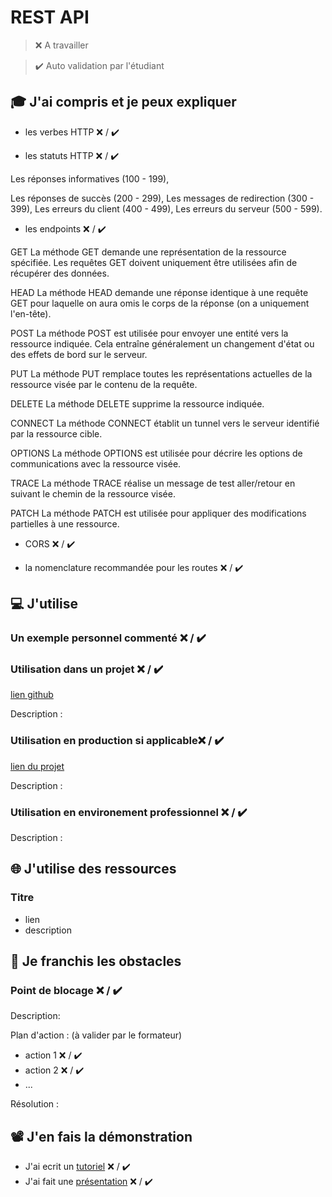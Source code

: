 # REST API

> ❌ A travailler

> ✔️ Auto validation par l'étudiant

## 🎓 J'ai compris et je peux expliquer

- les verbes HTTP ❌ / ✔️




- les statuts HTTP ❌ / ✔️

Les réponses informatives (100 - 199),


Les réponses de succès (200 - 299),
Les messages de redirection (300 - 399),
Les erreurs du client (400 - 499),
Les erreurs du serveur (500 - 599).

- les endpoints ❌ / ✔️

GET
La méthode GET demande une représentation de la ressource spécifiée. Les requêtes GET doivent uniquement être utilisées afin de récupérer des données.

HEAD
La méthode HEAD demande une réponse identique à une requête GET pour laquelle on aura omis le corps de la réponse (on a uniquement l'en-tête).

POST
La méthode POST est utilisée pour envoyer une entité vers la ressource indiquée. Cela entraîne généralement un changement d'état ou des effets de bord sur le serveur.

PUT
La méthode PUT remplace toutes les représentations actuelles de la ressource visée par le contenu de la requête.

DELETE
La méthode DELETE supprime la ressource indiquée.

CONNECT
La méthode CONNECT établit un tunnel vers le serveur identifié par la ressource cible.

OPTIONS
La méthode OPTIONS est utilisée pour décrire les options de communications avec la ressource visée.

TRACE
La méthode TRACE réalise un message de test aller/retour en suivant le chemin de la ressource visée.

PATCH
La méthode PATCH est utilisée pour appliquer des modifications partielles à une ressource.

- CORS ❌ / ✔️



- la nomenclature recommandée pour les routes ❌ / ✔️

## 💻 J'utilise

### Un exemple personnel commenté ❌ / ✔️

### Utilisation dans un projet ❌ / ✔️

[lien github](...)

Description :

### Utilisation en production si applicable❌ / ✔️

[lien du projet](...)

Description :

### Utilisation en environement professionnel ❌ / ✔️

Description :

## 🌐 J'utilise des ressources

### Titre

- lien
- description

## 🚧 Je franchis les obstacles

### Point de blocage ❌ / ✔️

Description:

Plan d'action : (à valider par le formateur)

- action 1 ❌ / ✔️
- action 2 ❌ / ✔️
- ...

Résolution :

## 📽️ J'en fais la démonstration

- J'ai ecrit un [tutoriel](...) ❌ / ✔️
- J'ai fait une [présentation](...) ❌ / ✔️
